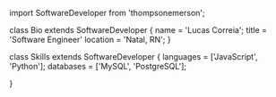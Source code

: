 import SoftwareDeveloper from 'thompsonemerson';

class Bio extends SoftwareDeveloper {
  name     = 'Lucas Correia';
  title    = 'Software Engineer'
  location = 'Natal, RN';
}

class Skills extends SoftwareDeveloper {
  languages  = ['JavaScript', 'Python'];
  databases  = ['MySQL',  'PostgreSQL'];
  
}
